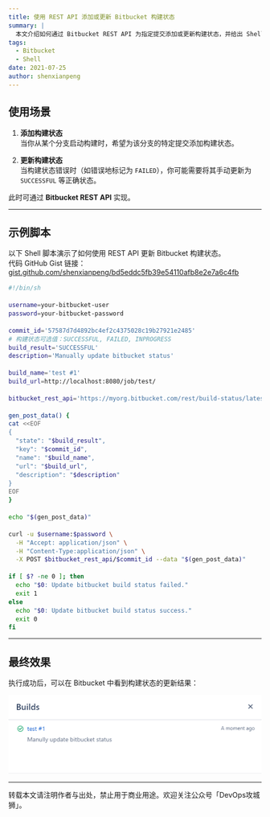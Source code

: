```yaml
---
title: 使用 REST API 添加或更新 Bitbucket 构建状态
summary: |
  本文介绍如何通过 Bitbucket REST API 为指定提交添加或更新构建状态，并给出 Shell 脚本示例，适用于手动修复或补充构建状态的场景。
tags:
  - Bitbucket
  - Shell
date: 2021-07-25
author: shenxianpeng
---
```


## 使用场景

1. **添加构建状态**  
   当你从某个分支启动构建时，希望为该分支的特定提交添加构建状态。

2. **更新构建状态**  
   当构建状态错误时（如错误地标记为 `FAILED`），你可能需要将其手动更新为 `SUCCESSFUL` 等正确状态。

此时可通过 **Bitbucket REST API** 实现。

---

## 示例脚本

以下 Shell 脚本演示了如何使用 REST API 更新 Bitbucket 构建状态。  
代码 GitHub Gist 链接：[gist.github.com/shenxianpeng/bd5eddc5fb39e54110afb8e2e7a6c4fb](https://gist.github.com/shenxianpeng/bd5eddc5fb39e54110afb8e2e7a6c4fb)

```bash
#!/bin/sh

username=your-bitbucket-user
password=your-bitbucket-password

commit_id='57587d7d4892bc4ef2c4375028c19b27921e2485'
# 构建状态可选值：SUCCESSFUL, FAILED, INPROGRESS
build_result='SUCCESSFUL'
description='Manually update bitbucket status'

build_name='test #1'
build_url=http://localhost:8080/job/test/

bitbucket_rest_api='https://myorg.bitbucket.com/rest/build-status/latest/commits'

gen_post_data() {
cat <<EOF
{
  "state": "$build_result",
  "key": "$commit_id",
  "name": "$build_name",
  "url": "$build_url",
  "description": "$description"
}
EOF
}

echo "$(gen_post_data)"

curl -u $username:$password \
  -H "Accept: application/json" \
  -H "Content-Type:application/json" \
  -X POST $bitbucket_rest_api/$commit_id --data "$(gen_post_data)"

if [ $? -ne 0 ]; then
  echo "$0: Update bitbucket build status failed."
  exit 1
else
  echo "$0: Update bitbucket build status success."
  exit 0
fi
```

---

## 最终效果

执行成功后，可以在 Bitbucket 中看到构建状态的更新结果：

![Bitbucket build status](build-status.png)

---

转载本文请注明作者与出处，禁止用于商业用途。欢迎关注公众号「DevOps攻城狮」。
